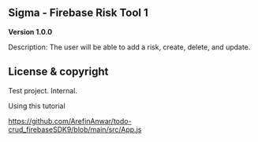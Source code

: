 ## Sigma - Firebase Risk Tool 1

**Version 1.0.0** 

Description:
The user will be able to add a risk, create, delete, and update.


## License & copyright

Test project. Internal. 

Using this tutorial

https://github.com/ArefinAnwar/todo-crud_firebaseSDK9/blob/main/src/App.js
